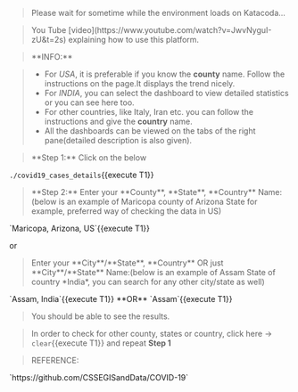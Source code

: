 <blockquote>Please wait for sometime while the environment loads on Katacoda...</blockquote>

<blockquote>You Tube [video](https://www.youtube.com/watch?v=JwvNyguI-zU&t=2s) explaining how to use this platform.</blockquote>

<blockquote>**INFO:**</blockquote>

> - For *USA*, it is preferable if you know the **county** name. Follow the instructions on the page.It displays the trend nicely.
> - For *INDIA*, you can select the dashboard to view detailed statistics or you can see here too.
> - For other countries, like Italy, Iran etc. you can follow the instructions and give the **country** name.
> - All the dashboards can be viewed on the tabs of the right pane(detailed description is also given).


<blockquote>**Step 1:** Click on the below</blockquote>

`./covid19_cases_details`{{execute T1}}


<blockquote>**Step 2:** Enter your **County**, **State**, **Country** Name:(below is an example of Maricopa county of Arizona State for example, preferred way of checking the data in US)</blockquote>
`Maricopa, Arizona, US`{{execute T1}}

or 

<blockquote>Enter your **City**/**State**, **Country** OR just **City**/**State** Name:(below is an example of Assam State of country *India*, you can search for any other city/state as well)</blockquote>
`Assam, India`{{execute T1}}
**OR** 
`Assam`{{execute T1}}

>You should be able to see the results.

>In order to check for other county, states or country, click here -> `clear`{{execute T1}} and repeat **Step 1**

<blockquote>REFERENCE:</blockquote>
`https://github.com/CSSEGISandData/COVID-19`


